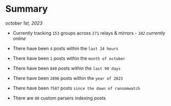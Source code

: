 
# Summary
_october 1st, 2023_

- Currently tracking `153` groups across `271` relays & mirrors - _`102` currently online_

- There have been `4` posts within the `last 24 hours`

- There have been `1` posts within the `month of october`

- There have been `840` posts within the `last 90 days`

- There have been `2896` posts within the `year of 2023`

- There have been `7587` posts `since the dawn of ransomwatch`

- There are `80` custom parsers indexing posts
